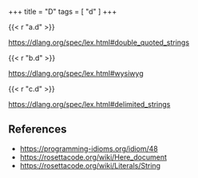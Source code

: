 +++
title = "D"
tags = [ "d" ]
+++

{{< r "a.d" >}}

<https://dlang.org/spec/lex.html#double_quoted_strings>

{{< r "b.d" >}}

<https://dlang.org/spec/lex.html#wysiwyg>

{{< r "c.d" >}}

<https://dlang.org/spec/lex.html#delimited_strings>

## References

- <https://programming-idioms.org/idiom/48>
- <https://rosettacode.org/wiki/Here_document>
- <https://rosettacode.org/wiki/Literals/String>
